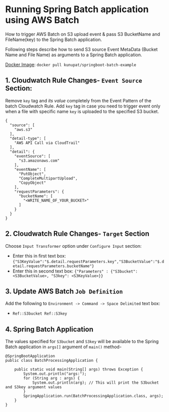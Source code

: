 # Running Spring Batch application using AWS Batch 

How to trigger AWS Batch on S3 upload event & pass S3 BucketName and FileName(key) to the Spring Batch application.

Following steps describe how to send S3 source Event MetaData (Bucket Name and File Name) as arguments to a Spring Batch application.

[Docker Image][1]: `docker pull kunupat/springboot-batch-example`

## 1. Cloudwatch Rule Changes- `Event Source` Section:
Remove `key` tag and *its value* completely from the Event Pattern of the batch Cloudwatch Rule. Add `key` tag in case you need to trigger event only when a file with specific name `key` is uploaded to the specified S3 bucket.
  
```
{
  "source": [
    "aws.s3"
  ],
  "detail-type": [
    "AWS API Call via CloudTrail"
  ],
  "detail": {
    "eventSource": [
      "s3.amazonaws.com"
    ],
    "eventName": [
      "PutObject",
      "CompleteMultipartUpload",
      "CopyObject"
    ],
    "requestParameters": {
      "bucketName": [
        "<WRITE_NAME_OF_YOUR_BUCKET>"
      ]
    }
  }
}
```

## 2. Cloudwatch Rule Changes- `Target` Section 
Choose `Input Transformer` option under `Configure Input` section:
 - Enter this in first text box: `{"S3KeyValue":"$.detail.requestParameters.key","S3BucketValue":"$.detail.requestParameters.bucketName"}`
 - Enter this in second text box: `{"Parameters" : {"S3bucket": <S3BucketValue>, "S3key": <S3KeyValue>}}`
 
## 3. Update AWS Batch `Job Definition`
Add the following to `Environment -> Command -> Space Delimited` text box: 
 - `Ref::S3bucket Ref::S3key`
 
## 4. Spring Batch Application
The values specified for `S3bucket` and `S3key` will be available to the Spring Batch application in `args[]` argument of `main()` method-

```
@SpringBootApplication
public class BatchProcessingApplication {

    public static void main(String[] args) throws Exception {
    	System.out.println("args:");
    	for (String arg : args) {
			System.out.println(arg); // This will print the S3bucket and S3key argument values
		}
        SpringApplication.run(BatchProcessingApplication.class, args);
    }
}
```

[1]: https://hub.docker.com/repository/docker/kunupat/springboot-batch-example
